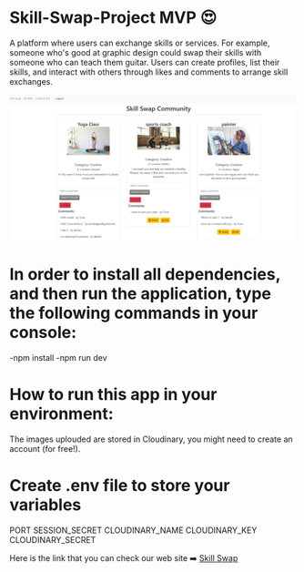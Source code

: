 # Skill-Swap-Project MVP  :heart_eyes:
A platform where users can exchange skills or services. For example, someone who's good at graphic design could swap their skills with someone who can teach them guitar. Users can create profiles, list their skills, and interact with others through likes and comments to arrange skill exchanges.


![alt text](./public/images/Skill-swap.png)


# In order to install all dependencies, and then run the application, type the following commands in your console:

-npm install
-npm run dev

# How to run this app in your environment:
The images uplouded are stored in Cloudinary, you might need to create an account (for free!).

# Create .env file to store your variables

PORT
SESSION_SECRET
CLOUDINARY_NAME
CLOUDINARY_KEY
CLOUDINARY_SECRET


Here is the link that you can check our web site :arrow_right:
 [Skill Swap]( https://skill-swap.adaptable.app/)
